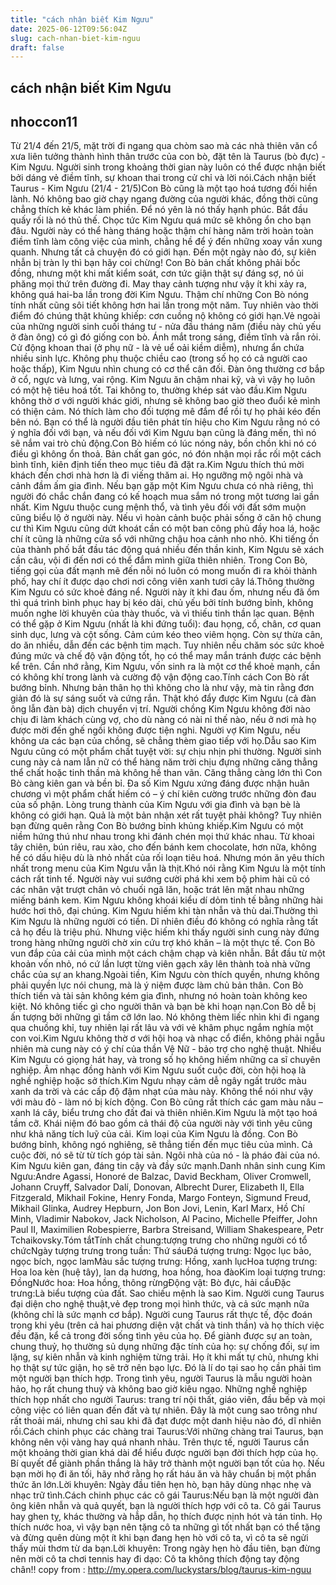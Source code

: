 ```yaml
---
title: "cách nhận biết Kim Ngưu"
date: 2025-06-12T09:56:04Z
slug: cach-nhan-biet-kim-nguu
draft: false
---
```


## cách nhận biết Kim Ngưu

## nhoccon11

​Từ 21/4 đến 21/5, mặt trời đi ngang qua chòm sao mà các nhà thiên văn cổ xưa liên tưởng thành hình thân trước của con bò, đặt tên là Taurus (bò đực) - Kim Ngưu. Người sinh trong khoảng thời gian này luôn có thể được nhận biết bởi dáng vẻ điềm tĩnh, sự khoan thai trong cử chỉ và lời nói.Cách nhận biết Taurus - Kim Ngưu (21/4 - 21/5)Con Bò cũng là một tạo hoá tương đối hiền lành. Nó không bao giờ chạy ngang đường của người khác, đồng thời cũng chẳng thích kẻ khác làm phiền. Để nó yên là nó thấy hạnh phúc. Bắt đầu quấy rối là nó thủ thế. Chọc tức Kim Ngưu quá mức sẽ không ổn cho bạn đâu. Người này có thể hàng tháng hoặc thậm chí hàng năm trời hoàn toàn điềm tĩnh làm công việc của mình, chẳng hề để ý đến những xoay vần xung quanh. Nhưng tất cả chuyện đó có giới hạn. Đến một ngày nào đó, sự kiên nhẫn bị tràn ly thì bạn hãy coi chừng! Con Bò bản chất không phải bốc đồng, nhưng một khi mất kiểm soát, cơn tức giận thật sự đáng sợ, nó ủi phăng mọi thứ trên đường đi. May thay cảnh tượng như vậy ít khi xảy ra, không quá hai-ba lần trong đời Kim Ngưu. Thậm chí những Con Bò nóng tính nhất cũng sôi tiết không hơn hai lần trong một năm. Tuy nhiên vào thời điểm đó chúng thật khủng khiếp: cơn cuồng nộ không có giới hạn.Vẻ ngoài của những người sinh cuối tháng tư - nửa đầu tháng năm (điều này chủ yếu ở đàn ông) có gì đó giống con bò. Ánh mắt trong sáng, điềm tĩnh và rắn rỏi. Cử động khoan thai (ở phụ nữ - là vẻ uể oải kiềm diễm), nhưng ẩn chứa nhiều sinh lực. Không phụ thuộc chiều cao (trong số họ có cả người cao hoặc thấp), Kim Ngưu nhìn chung có cơ thể cân đối. Đàn ông thường cơ bắp ở cổ, ngực và lưng, vai rộng. Kim Ngưu ăn chậm nhai kỹ, và vì vậy họ luôn có một hệ tiêu hoá tốt. Tai không to, thường khép sát vào đầu.Kim Ngưu không thờ ơ với người khác giới, nhưng sẽ không bao giờ theo đuổi kẻ mình có thiện cảm. Nó thích làm cho đối tượng mê đắm để rồi tự họ phải kéo đến bên nó. Bạn có thể là người đầu tiên phát tín hiệu cho Kim Ngưu rằng nó có ý nghĩa đối với bạn, và nếu đối với Kim Ngưu bạn cũng là đáng mến, thì nó sẽ nắm vai trò chủ động.Con Bò hiếm có lúc nóng nảy, bồn chồn khi nó có điều gì không ổn thoả. Bản chất gan góc, nó đón nhận mọi rắc rối một cách bình tĩnh, kiên định tiến theo mục tiêu đã đặt ra.Kim Ngưu thích thú mời khách đến chơi nhà hơn là đi viếng thăm ai. Họ ngưỡng mộ ngôi nhà và cảnh đầm ấm gia đình. Nếu bạn gặp một Kim Ngưu chưa có nhà riêng, thì người đó chắc chắn đang có kế hoạch mua sắm nó trong một tương lai gần nhất. Kim Ngưu thuộc cung mệnh thổ, và tình yêu đối với đất sớm muộn cũng biểu lộ ở người này. Nếu vì hoàn cảnh buộc phải sống ở căn hộ chung cư thì Kim Ngưu cũng dứt khoát cần có một ban công phủ đầy hoa lá, hoặc chí ít cũng là những cửa sổ với những chậu hoa cảnh nho nhỏ. Khi tiếng ồn của thành phố bắt đầu tác động quá nhiều đến thần kinh, Kim Ngưu sẽ xách cần câu, vội đi đến nơi có thể đắm mình giữa thiên nhiên. Trong Con Bò, tiếng gọi của đất mạnh mẽ đến nỗi nó luôn có mong muốn đi ra khỏi thành phố, hay chí ít được dạo chơi nơi công viên xanh tươi cây lá.Thông thường Kim Ngưu có sức khoẻ đáng nể. Người này ít khi đau ốm, nhưng nếu đã ốm thì quá trình bình phục hay bị kéo dài, chủ yếu bởi tính bướng bỉnh, không muốn nghe lời khuyên của thày thuốc, và vì thiếu tinh thần lạc quan. Bệnh có thể gặp ở Kim Ngưu (nhất là khi đứng tuổi): đau họng, cổ, chân, cơ quan sinh dục, lưng và cột sống. Cảm cúm kéo theo viêm họng. Còn sự thừa cân, do ăn nhiều, dẫn đến các bệnh tim mạch. Tuy nhiên nếu chăm sóc sức khoẻ đúng mức và chế độ vận động tốt, họ có thể may mắn tránh được các bệnh kể trên. Cần nhớ rằng, Kim Ngưu, vốn sinh ra là một cơ thể khoẻ mạnh, cần có không khí trong lành và cường độ vận động cao.Tính cách Con Bò rất bướng bỉnh. Nhưng bản thân họ thì không cho là như vậy, mà tin rằng đơn giản đó là sự sáng suốt và cứng rắn. Thật khó đẩy được Kim Ngưu (cả đàn ông lẫn đàn bà) dịch chuyển vị trí. Người chồng Kim Ngưu không đời nào chịu đi làm khách cùng vợ, cho dù nàng có nài nỉ thế nào, nếu ở nơi mà họ được mời đến ghế ngồi không được tiện nghi. Người vợ Kim Ngưu, nếu không ưa các bạn của chồng, sẽ chẳng thèm giao tiếp với họ.Dẫu sao Kim Ngưu cũng có một phẩm chất tuyệt vời: sự chịu nhịn phi thường. Người sinh cung này cả nam lẫn nữ có thể hàng năm trời chịu đựng những căng thẳng thể chất hoặc tinh thần mà không hề than vãn. Căng thẳng càng lớn thì Con Bò càng kiên gan và bền bỉ. Đa số Kim Ngưu xứng đáng được nhận huân chương vì một phẩm chất hiếm có – ý chí kiên cường trước những đòn đau của số phận. Lòng trung thành của Kim Ngưu với gia đình và bạn bè là không có giới hạn. Quả là một bản nhận xét rất tuyệt phải không? Tuy nhiên bạn đừng quên rằng Con Bò bướng bỉnh khủng khiếp.Kim Ngưu có một niềm hứng thú như nhau trong khi đánh chén mọi thứ khác nhau. Từ khoai tây chiên, bún riêu, rau xào, cho đến bánh kem chocolate, hơn nữa, không hề có dấu hiệu dù là nhỏ nhất của rối loạn tiêu hoá. Nhưng món ăn yêu thích nhất trong menu của Kim Ngưu vẫn là thịt.Khó nói rằng Kim Ngưu là một tính cách rất tinh tế. Người này vui sướng cười phá khi xem bộ phim hài cũ có các nhân vật trượt chân vỏ chuối ngã lăn, hoặc trát lên mặt nhau những miếng bánh kem. Kim Ngưu không khoái kiểu dí dỏm tinh tế bằng những hài hước hơi thô, đại chúng. Kim Ngưu hiếm khi tàn nhẫn và thù dai.Thường thì Kim Ngưu là những người có tiền. Dĩ nhiên điều đó không có nghĩa rằng tất cả họ đều là triệu phú. Nhưng việc hiếm khi thấy người sinh cung này đứng trong hàng những người chờ xin cứu trợ khó khăn – là một thực tế. Con Bò vun đắp của cải của mình một cách chậm chạp và kiên nhẫn. Bắt đầu từ một khoản vốn nhỏ, nó cứ lần lượt từng viên gạch xây lên thành toà nhà vững chắc của sự an khang.Ngoài tiền, Kim Ngưu còn thích quyền, nhưng không phải quyền lực nói chung, mà là ý niệm được làm chủ bản thân. Con Bò thích tiền và tài sản không kém gia đình, nhưng nó hoàn toàn không keo kiệt. Nó không tiếc gì cho người thân và bạn bè khi hoạn nạn.Con Bò dễ bị ấn tượng bởi những gì tầm cỡ lớn lao. Nó không thèm liếc nhìn khi đi ngang qua chuồng khỉ, tuy nhiên lại rất lâu và với vẻ khâm phục ngắm nghía một con voi.Kim Ngưu không thờ ơ với hội hoạ và nhạc cổ điển, không phải ngẫu nhiên mà cung này có ý chí của thần Vệ Nữ - bảo trợ cho nghệ thuật. Nhiều Kim Ngưu có giọng hát hay, và trong số họ không hiếm những ca sĩ chuyên nghiệp. Âm nhạc đồng hành với Kim Ngưu suốt cuộc đời, còn hội hoạ là nghề nghiệp hoặc sở thích.Kim Ngưu nhạy cảm dễ ngây ngất trước màu xanh da trời và các cấp độ đậm nhạt của màu này. Không thể nói như vậy với màu đỏ - làm nó bị kích động. Con Bò cũng rất thích các gam màu nâu – xanh lá cây, biểu trưng cho đất đai và thiên nhiên.Kim Ngưu là một tạo hoá tầm cỡ. Khái niệm đó bao gồm cả thái độ của người này với tình yêu cũng như khả năng tích luỹ của cải. Kim loại của Kim Ngưu là đồng. Con Bò bướng bỉnh, không ngó nghiêng, sẽ thẳng tiến đến mục tiêu của mình. Cả cuộc đời, nó sẽ từ từ tích góp tài sản. Ngôi nhà của nó - là pháo đài của nó. Kim Ngưu kiên gan, đáng tin cậy và đầy sức mạnh.​Danh nhân sinh cung Kim Ngưu:Andre Agassi, Honoré de Balzac, David Beckham, Oliver Cromwell, Johann Cruyff, Salvador Dalí, Donovan, Albrecht Durer, Elizabeth II, Ella Fitzgerald, Mikhail Fokine, Henry Fonda, Margo Fonteyn, Sigmund Freud, Mikhail Glinka, Audrey Hepburn, Jon Bon Jovi, Lenin, Karl Marx, Hồ Chí Minh, Vladimir Nabokov, Jack Nicholson, Al Pacino, Michelle Pfeiffer, John Paul II, Maximilien Robespierre, Barbra Streisand, William Shakespeare, Petr Tchaikovsky.​Tóm tắtTính chất chung:tượng trưng cho những người có tổ chứcNgày tượng trưng trong tuần: Thứ sáuĐá tượng trưng: Ngọc lục bảo, ngọc bích, ngọc lamMàu sắc tượng trưng: Hồng, xanh lụcHoa tượng trưng: Hoa loa kèn (huệ tây), lan dạ hương, hoa hồng, hoa đàoKim loại tượng trưng: ĐồngNước hoa: Hoa hồng, thông rừngĐộng vật: Bò đực, hải cẩu​Đặc trưng:Là biểu tượng của đất. Sao chiếu mệnh là sao Kim. Người cung Taurus đại diện cho nghệ thuật,vẻ đẹp trong mọi hình thức, và cả sức mạnh nữa (không chỉ là sức mạnh cơ bắp). Người cung Taurus rất thực tế, độc đoán trong khi yêu (trên cả hai phương diện vật chất và tinh thần) và họ thích việc đều đặn, kể cả trong đời sống tình yêu của họ. Để giành được sự an toàn, chung thuỷ, họ thường sủ dụng những đặc tính của họ: sự chống đối, sự im lặng, sự kiên nhẫn và kinh nghiệm từng trải. Họ ít khi mất tự chủ, nhưng khi họ thật sự tức giận, họ sẽ trở nên bạo lực. Đó là lí do tại sao họ cần phải tìm một người bạn thích hợp. Trong tình yêu, người Taurus là mẫu người hoàn hảo, họ rất chung thuỷ và không bao giờ kiêu ngạo. Những nghề nghiệp thích họp nhất cho người Taurus: trang trí nội thất, giáo viên, đầu bếp và mọi công việc có liên quan đến đất và tự nhiên. Đây là một cung sao trông như rất thoải mái, nhưng chỉ sau khi đã đạt được một danh hiệu nào đó, dĩ nhiên rồi.​Cách chinh phục các chàng trai Taurus:Với những chàng trai Taurus, bạn không nên vội vàng hay quá nhanh nhảu. Trên thực tế, người Taurus cần một khoảng thời gian khá dài để hiểu được người bạn đời thích hợp của họ. Bí quyết để giành phần thắng là hãy trở thành một người bạn tốt của họ. Nếu bạn mời họ đi ăn tối, hãy nhớ rằng họ rất háu ăn và hãy chuẩn bị một phần thức ăn lớn.​Lời khuyên: Ngày đầu tiên hẹn hò, bạn hãy dùng nhạc nhẹ và nhạc trữ tình.Cách chinh phục các cô gái Taurus:Nếu bạn là một người đàn ông kiên nhẫn và quả quyết, bạn là người thích hợp với cô ta. Cô gái Taurus hay ghen tỵ, khác thường và hẫp dẫn, họ thích được nịnh hót và tán tỉnh. Họ thích nước hoa, vì vậy bạn nên tặng cô ta những gì tốt nhất bạn có thể tặng và đừng quên dùng một ít khi bạn đang hẹn hò với cô ta, vì cô ta sẽ ngửi thấy mùi thơm từ da bạn.Lời khuyên: Trong ngày hẹn hò đầu tiên, bạn đừng nên mời cô ta chơi tennis hay đi dạo: Cô ta không thích động tay động chân!!
copy from : http://my.opera.com/luckystars/blog/taurus-kim-nguu